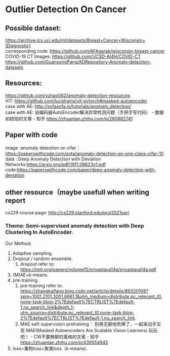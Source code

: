 # Outlier Detection On Cancer
## Possible dataset:
https://archive.ics.uci.edu/ml/datasets/Breast+Cancer+Wisconsin+(Diagnostic)  
corresponding code :https://github.com/AFAgarap/wisconsin-breast-cancer  
COVID-19 CT Images: https://github.com/UCSD-AI4H/COVID-CT  
https://github.com/GuansongPang/ADRepository-Anomaly-detection-datasets  
  
## Resources:
https://github.com/yzhao062/anomaly-detection-resources  
ViT: https://github.com/lucidrains/vit-pytorch#masked-autoencoder  
case with AE: http://sofasofa.io/tutorials/anomaly_detection/  
case with AE: 自编码器AutoEncoder解决异常检测问题（手把手写代码） - 数据如琥珀的文章 - 知乎 https://zhuanlan.zhihu.com/p/260882741  

## Paper with code 
image :anomaly detextion on cifar：https://paperswithcode.com/sota/anomaly-detection-on-one-class-cifar-10
data : 
Deep Anomaly Detection with Deviation Networks:https://arxiv.org/pdf/1911.08623v1.pdf 
code:https://paperswithcode.com/paper/deep-anomaly-detection-with-deviation
## other resource（maybe usefull when writing report
cs229 course page: http://cs229.stanford.edu/proj2021spr/
  
### Theme: Semi-supervised anomaly detection with Deep Clustering In AutoEncoder.  
Our Method:  
1. Adaptive sampling. 
2. Dropout / random ensemble. 
    1. dropout refer to: https://jmlr.org/papers/volume15/srivastava14a/srivastava14a.pdf
3. (M)AE+k-means. 
4. pre-training. 
    1. pre-training refer to: https://zhangkaifang.blog.csdn.net/article/details/89320108?spm=1001.2101.3001.6661.1&utm_medium=distribute.pc_relevant_t0.none-task-blog-2%7Edefault%7ECTRLIST%7Edefault-1.no_search_link&depth_1-utm_source=distribute.pc_relevant_t0.none-task-blog-2%7Edefault%7ECTRLIST%7Edefault-1.no_search_link. 
    2. MAE self-supervision pretraining： 别再无聊地吹捧了，一起来动手实现 MAE(Masked Autoencoders Are Scalable Vision Learners) 玩玩吧！ - CW不要無聊的風格的文章 - 知乎
https://zhuanlan.zhihu.com/p/439554945  
5. loss=重构loss+聚类loss（k-means). 
